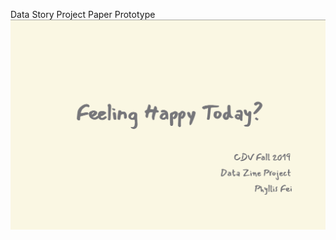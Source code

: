 Data Story Project Paper Prototype
   ![prototype](https://github.com/PhyllisFei/my-cdv-fall19/blob/master/my-work/dataZineProject/screenshots/cover.png)
